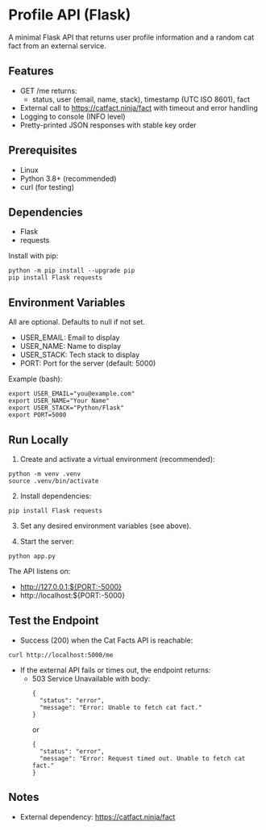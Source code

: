 # Profile API (Flask)

A minimal Flask API that returns user profile information and a random cat fact from an external service.

## Features
- GET /me returns:
  - status, user (email, name, stack), timestamp (UTC ISO 8601), fact
- External call to https://catfact.ninja/fact with timeout and error handling
- Logging to console (INFO level)
- Pretty-printed JSON responses with stable key order

## Prerequisites
- Linux
- Python 3.8+ (recommended)
- curl (for testing)

## Dependencies
- Flask
- requests

Install with pip:
```
python -m pip install --upgrade pip
pip install Flask requests
```

## Environment Variables
All are optional. Defaults to null if not set.
- USER_EMAIL: Email to display
- USER_NAME: Name to display
- USER_STACK: Tech stack to display
- PORT: Port for the server (default: 5000)

Example (bash):
```
export USER_EMAIL="you@example.com"
export USER_NAME="Your Name"
export USER_STACK="Python/Flask"
export PORT=5000
```

## Run Locally
1) Create and activate a virtual environment (recommended):
```
python -m venv .venv
source .venv/bin/activate
```

2) Install dependencies:
```
pip install Flask requests
```

3) Set any desired environment variables (see above).

4) Start the server:
```
python app.py
```

The API listens on:
- http://127.0.0.1:${PORT:-5000}
- http://localhost:${PORT:-5000}

## Test the Endpoint
- Success (200) when the Cat Facts API is reachable:
```
curl http://localhost:5000/me
```

- If the external API fails or times out, the endpoint returns:
  - 503 Service Unavailable with body:
    ```
    {
      "status": "error",
      "message": "Error: Unable to fetch cat fact."
    }
    ```
    or
    ```
    {
      "status": "error",
      "message": "Error: Request timed out. Unable to fetch cat fact."
    }
    ```

## Notes
- External dependency: https://catfact.ninja/fact